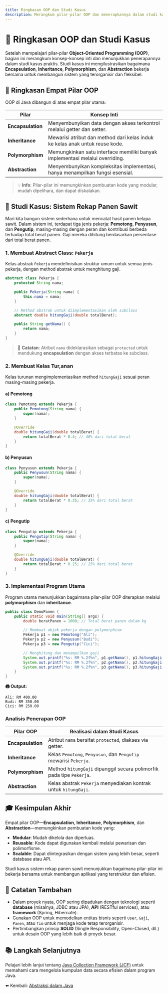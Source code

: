 ```yaml
---
title: Ringkasan OOP dan Studi Kasus
description: Merangkum pilar-pilar OOP dan menerapkannya dalam studi kasus sistem rekap panen sawit
---
```


# 🧾 Ringkasan OOP dan Studi Kasus

Setelah mempelajari pilar-pilar **Object-Oriented Programming (OOP)**, bagian ini merangkum konsep-konsep inti dan menunjukkan penerapannya dalam studi kasus praktis. Studi kasus ini mengilustrasikan bagaimana **Encapsulation**, **Inheritance**, **Polymorphism**, dan **Abstraction** bekerja bersama untuk membangun sistem yang terorganisir dan fleksibel.

## 🧱 Ringkasan Empat Pilar OOP

OOP di Java dibangun di atas empat pilar utama:

| **Pilar**          | **Konsep Inti**                                                                 |
|--------------------|--------------------------------------------------------------------------------|
| **Encapsulation**  | Menyembunyikan data dengan akses terkontrol melalui getter dan setter.          |
| **Inheritance**    | Mewarisi atribut dan method dari kelas induk ke kelas anak untuk reuse kode.   |
| **Polymorphism**   | Memungkinkan satu interface memiliki banyak implementasi melalui overriding.    |
| **Abstraction**    | Menyembunyikan kompleksitas implementasi, hanya menampilkan fungsi esensial.   |

> 💡 **Info**: Pilar-pilar ini memungkinkan pembuatan kode yang modular, mudah dipelihara, dan dapat diskalakan.

## 📘 Studi Kasus: Sistem Rekap Panen Sawit

Mari kita bangun sistem sederhana untuk mencatat hasil panen kelapa sawit. Dalam sistem ini, terdapat tiga jenis pekerja: **Pemotong**, **Penyusun**, dan **Pengutip**, masing-masing dengan peran dan kontribusi berbeda terhadap total berat panen. Gaji mereka dihitung berdasarkan persentase dari total berat panen.

### 1. Membuat Abstract Class: `Pekerja`

Kelas abstrak `Pekerja` mendefinisikan struktur umum untuk semua jenis pekerja, dengan method abstrak untuk menghitung gaji.

```java
abstract class Pekerja {
    protected String nama;

    public Pekerja(String nama) {
        this.nama = nama;
    }

    // Method abstrak untuk diimplementasikan oleh subclass
    abstract double hitungGaji(double totalBerat);

    public String getNama() {
        return nama;
    }
}
```

> 📌 **Catatan**: Atribut `nama` dideklarasikan sebagai `protected` untuk mendukung **encapsulation** dengan akses terbatas ke subclass.

### 2. Membuat Kelas Tur,anan

Kelas turunan mengimplementasikan method `hitungGaji` sesuai peran masing-masing pekerja.

#### a) Pemotong

```java
class Pemotong extends Pekerja {
    public Pemotong(String nama) {
        super(nama);
    }

    @Override
    double hitungGaji(double totalBerat) {
        return totalBerat * 0.4; // 40% dari total berat
    }
}
```

#### b) Penyusun

```java
class Penyusun extends Pekerja {
    public Penyusun(String nama) {
        super(nama);
    }

    @Override
    double hitungGaji(double totalBerat) {
        return totalBerat * 0.35; // 35% dari total berat
    }
}
```

#### c) Pengutip

```java
class Pengutip extends Pekerja {
    public Pengutip(String nama) {
        super(nama);
    }

    @Override
    double hitungGaji(double totalBerat) {
        return totalBerat * 0.25; // 25% dari total berat
    }
}
```

### 3. Implementasi Program Utama

Program utama menunjukkan bagaimana pilar-pilar OOP diterapkan melalui **polymorphism** dan **inheritance**.

```java
public class DemoPanen {
    public static void main(String[] args) {
        double beratPanen = 1000; // Total berat panen dalam kg

        // Membuat objek pekerja dengan polymorphism
        Pekerja p1 = new Pemotong("Ali");
        Pekerja p2 = new Penyusun("Budi");
        Pekerja p3 = new Pengutip("Cici");

        // Menghitung dan menampilkan gaji
        System.out.printf("%s: RM %.2f%n", p1.getNama(), p1.hitungGaji(beratPanen));
        System.out.printf("%s: RM %.2f%n", p2.getNama(), p2.hitungGaji(beratPanen));
        System.out.printf("%s: RM %.2f%n", p3.getNama(), p3.hitungGaji(beratPanen));
    }
}
```

**🖨️ Output:**

```text
Ali: RM 400.00
Budi: RM 350.00
Cici: RM 250.00
```

### Analisis Penerapan OOP

| **Pilar OOP**      | **Realisasi dalam Studi Kasus**                                   |
|--------------------|------------------------------------------------------------------|
| **Encapsulation**  | Atribut `nama` bersifat `protected`, diakses via getter.         |
| **Inheritance**    | Kelas `Pemotong`, `Penyusun`, dan `Pengutip` mewarisi `Pekerja`. |
| **Polymorphism**   | Method `hitungGaji` dipanggil secara polimorfik pada tipe `Pekerja`. |
| **Abstraction**    | Kelas abstrak `Pekerja` menyediakan kontrak untuk `hitungGaji`.  |

## 🎓 Kesimpulan Akhir

Empat pilar OOP—**Encapsulation**, **Inheritance**, **Polymorphism**, dan **Abstraction**—memungkinkan pembuatan kode yang:
- **Modular**: Mudah dikelola dan diperluas.
- **Reusable**: Kode dapat digunakan kembali melalui pewarisan dan polimorfisme.
- **Scalable**: Dapat diintegrasikan dengan sistem yang lebih besar, seperti database atau API.

Studi kasus sistem rekap panen sawit menunjukkan bagaimana pilar-pilar ini bekerja bersama untuk membangun aplikasi yang terstruktur dan efisien.

## 📎 Catatan Tambahan

- Dalam proyek nyata, OOP sering dipadukan dengan teknologi seperti **database** (misalnya, JDBC atau JPA), **API** (RESTful services), atau **framework** (Spring, Hibernate).
- Gunakan OOP untuk memodelkan entitas bisnis seperti `User`, `Gaji`, `Panen`, atau `Tim` untuk menjaga kode tetap terorganisir.
- Pertimbangkan prinsip **SOLID** (Single Responsibility, Open-Closed, dll.) untuk desain OOP yang lebih baik di proyek besar.

## 📚 Langkah Selanjutnya

Pelajari lebih lanjut tentang [Java Collection Framework (JCF)](../advanced/collections.md) untuk memahami cara mengelola kumpulan data secara efisien dalam program Java.

⬅️ Kembali: [Abstraksi dalam Java](abstraction.md)